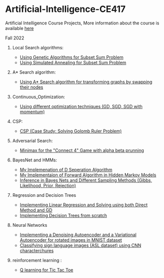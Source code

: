 # Artificial-Intelligence-CE417
Artificial Intelligence Course Projects, More information about the course is available [here](https://sut-ai.github.io/pages/problem_sets/)

Fall 2022

1. Local Search algorithms:
    - [Using Genetic Algorithms for Subset Sum Problem](https://github.com/hgoli02/Artificial-Intelligence-CE417/blob/master/1.%20Local%20Search/genetic.py)
    - [Using Simulated Annealing for Subset Sum Problem](https://github.com/hgoli02/Artificial-Intelligence-CE417/blob/master/1.%20Local%20Search/simulated_annealing.py)
2. A* Search algorithm:
    - [Using A* Search algorithm for transforming graphs by swapping their nodes](https://github.com/hgoli02/Artificial-Intelligence-CE417/blob/master/2.%20A_star/A_start.py)
    
3. Continuous_Optimization:
    - [Using different optimization techniques (GD, SGD, SGD with momentum)](https://github.com/hgoli02/Artificial-Intelligence-CE417/blob/master/3.%20Continuous_Optimization/Continuous_Optimization.ipynb)

4. CSP:
    - [CSP (Case Study: Solving Golomb Ruler Problem)](https://github.com/hgoli02/Artificial-Intelligence-CE417/blob/master/4.%20CSP/CSP.py)

5. Adversarial Search:
    - [Minimax for the "Connect 4" Game with alpha beta prunning](https://github.com/hgoli02/Artificial-Intelligence-CE417/tree/master/5.%20Adversarial%20Search)

6. BayesNet and HMMs:
    - [My Implemenation of D Seperation Algorithm](https://github.com/hgoli02/Artificial-Intelligence-CE417/blob/master/6.%20Bayes%20Net/D_Seperation.py)
    - [My Implementaion of Forward Algorithm in Hidden Markov Models](https://github.com/hgoli02/Artificial-Intelligence-CE417/blob/master/6.%20Bayes%20Net/HMM_Forward_Algorithm.py)
    - [Inference in Bayes Nets and Different Sampling Methods (Gibbs, Likelihood, Prior, Rejection)](https://github.com/hgoli02/Artificial-Intelligence-CE417/blob/master/6.%20Bayes%20Net/inference.py)

7. Regression and Decision Trees
    - [Implementing Linear Regression and Solving using both Direct Method and GD](https://github.com/hgoli02/Artificial-Intelligence-CE417/blob/master/7.%20Regression%20and%20Decision%20Trees/Regression.ipynb)
    - [Implementing Decision Trees from scratch](https://github.com/hgoli02/Artificial-Intelligence-CE417/blob/master/7.%20Regression%20and%20Decision%20Trees/Decision%20Tree.ipynb)
    
8. Neural Networks
    - [Implementing a Denoising Autoencoder and a Variational Autoencoder for rotated images in MNIST dataset](https://github.com/hgoli02/Artificial-Intelligence-CE417/blob/master/8.%20Neural%20Networks/AutoEncoder.ipynb)
    - [Classifying sign language images (ASL dataset) using CNN characterchures](https://github.com/hgoli02/Artificial-Intelligence-CE417/blob/master/8.%20Neural%20Networks/ASL_Classification.ipynb)

9. reinforcement learning :
    - [Q learning for Tic Tac Toe](https://github.com/hgoli02/Artificial-Intelligence-CE417/tree/master/9.%20Reinforcement%20Learning)
